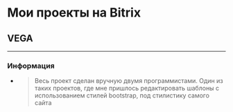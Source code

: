 # Мои проекты на Bitrix
## VEGA
-----
### Информация
- > Весь проект сделан вручную двумя программистами. Один из таких проектов, где мне пришлось редактировать шаблоны с использованием стилей bootstrap, под стилистику самого сайта
